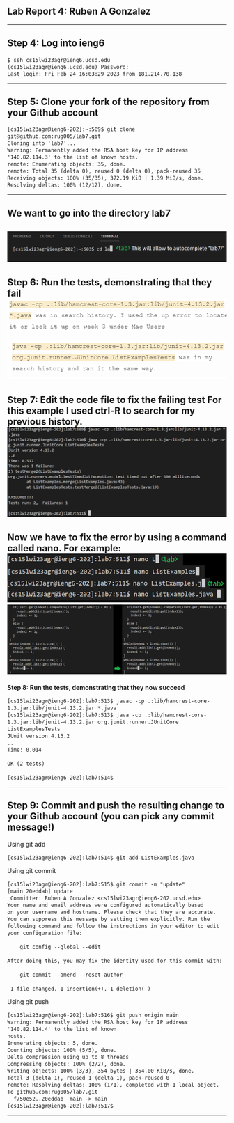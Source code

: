 ## Lab Report 4: Ruben A Gonzalez
---
**Step 4: Log into ieng6**
---
```
$ ssh cs15lwi23agr@ieng6.ucsd.edu
(cs15lwi23agr@ieng6.ucsd.edu) Password:
Last login: Fri Feb 24 16:03:29 2023 from 181.214.70.138
```
---
**Step 5: Clone your fork of the repository from your Github account**
---
```
[cs15lwi23agr@ieng6-202]:~:509$ git clone git@github.com:rug005/lab7.git
Cloning into 'lab7'...
Warning: Permanently added the RSA host key for IP address '140.82.114.3' to the list of known hosts.
remote: Enumerating objects: 35, done.
remote: Total 35 (delta 0), reused 0 (delta 0), pack-reused 35
Receiving objects: 100% (35/35), 372.19 KiB | 1.39 MiB/s, done.
Resolving deltas: 100% (12/12), done.
```
---
We want to go into the directory lab7
---
![Image](lab7.png)
---
**Step 6: Run the tests, demonstrating that they fail**
![Image](javac.png)
---
**Step 7: Edit the code file to fix the failing test**
For this example I used ctrl-R to search for my previous history.
![Image](FAILURES.png)
---
Now we have to fix the error by using a command called nano.
For example:
![Image](nanoList.png)
![Image](edit.png)
---
**Step 8: Run the tests, demonstrating that they now succeed**
```
[cs15lwi23agr@ieng6-202]:lab7:513$ javac -cp .:lib/hamcrest-core-1.3.jar:lib/junit-4.13.2.jar *.java
[cs15lwi23agr@ieng6-202]:lab7:513$ java -cp .:lib/hamcrest-core-1.3.jar:lib/junit-4.13.2.jar org.junit.runner.JUnitCore 
ListExamplesTests
JUnit version 4.13.2
..
Time: 0.014

OK (2 tests)

[cs15lwi23agr@ieng6-202]:lab7:514$
```
---
**Step 9: Commit and push the resulting change to your Github account (you can pick any commit message!)**
---
Using git add
```
[cs15lwi23agr@ieng6-202]:lab7:514$ git add ListExamples.java
```
Using git commit
```
[cs15lwi23agr@ieng6-202]:lab7:515$ git commit -m "update"
[main 20eddab] update
 Committer: Ruben A Gonzalez <cs15lwi23agr@ieng6-202.ucsd.edu>
Your name and email address were configured automatically based
on your username and hostname. Please check that they are accurate.
You can suppress this message by setting them explicitly. Run the
following command and follow the instructions in your editor to edit
your configuration file:

    git config --global --edit

After doing this, you may fix the identity used for this commit with:

    git commit --amend --reset-author

 1 file changed, 1 insertion(+), 1 deletion(-)
 ```
 Using git push
 ```
[cs15lwi23agr@ieng6-202]:lab7:516$ git push origin main 
Warning: Permanently added the RSA host key for IP address '140.82.114.4' to the list of known 
hosts.
Enumerating objects: 5, done.
Counting objects: 100% (5/5), done.
Delta compression using up to 8 threads
Compressing objects: 100% (2/2), done.
Writing objects: 100% (3/3), 354 bytes | 354.00 KiB/s, done.
Total 3 (delta 1), reused 1 (delta 1), pack-reused 0
remote: Resolving deltas: 100% (1/1), completed with 1 local object.
To github.com:rug005/lab7.git
   f750e52..20eddab  main -> main
[cs15lwi23agr@ieng6-202]:lab7:517$ 
```
---
